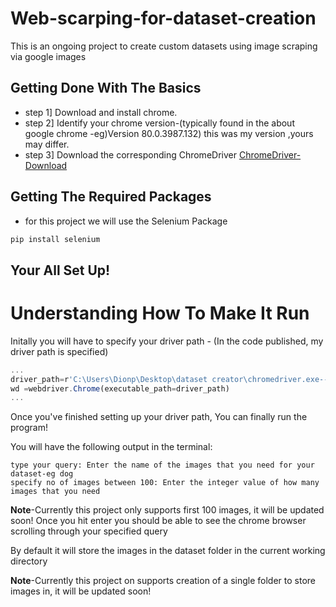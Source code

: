 
# Web-scarping-for-dataset-creation
This is an ongoing project to create custom datasets using image scraping via google images

## Getting Done With The Basics 
- step 1]  Download and install chrome.
- step 2]  Identify your chrome version-(typically found in the about google chrome -eg)Version 80.0.3987.132)
this was my version ,yours may differ.
- step 3] Download the corresponding ChromeDriver [ChromeDriver-Download](https://chromedriver.chromium.org/downloads)

## Getting The Required Packages
- for this project we will use the Selenium Package

```cmd
pip install selenium
```

Your All Set Up!
---

# Understanding How To Make It Run

Initally you will have to specify your driver path - (In the code published, my driver path is specified)
```javascript
...
driver_path=r'C:\Users\Dionp\Desktop\dataset creator\chromedriver.exe--(delete previous path and specify your own)'
wd =webdriver.Chrome(executable_path=driver_path)
...
```

Once you've finished setting up your driver path, You can finally run the program!

You will have the following output in the terminal:
```text
type your query: Enter the name of the images that you need for your dataset-eg dog
specify no of images between 100: Enter the integer value of how many images that you need
```
**Note**-Currently this project only supports first 100 images, it will be updated soon!
Once you hit enter you should be able to see the chrome browser scrolling through your specified query

By default it will store the images in the dataset folder in the current working directory

**Note**-Currently this project on supports creation of a single folder to store images in, it will be updated soon!